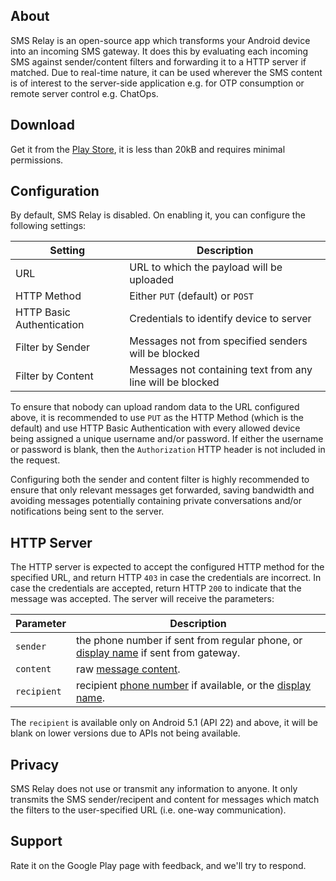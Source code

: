 ## About

SMS Relay is an open-source app which transforms your Android device into
an incoming SMS gateway. It does this by evaluating each incoming SMS against
sender/content filters and forwarding it to a HTTP server if matched. Due to
real-time nature, it can be used wherever the SMS content is of interest to
the server-side application e.g. for OTP consumption or remote server control
e.g. ChatOps.

## Download

Get it from the [Play Store](https://play.google.com/store/apps/details?id=com.advarisk.smsrelay),
it is less than 20kB and requires minimal permissions.

## Configuration

By default, SMS Relay is disabled. On enabling it, you can configure the
following settings:

| Setting                   | Description
| ------------------------- | ----------------------------------------------------------
| URL                       | URL to which the payload will be uploaded
| HTTP Method               | Either `PUT` (default) or `POST`
| HTTP Basic Authentication | Credentials to identify device to server
| Filter by Sender          | Messages not from specified senders will be blocked
| Filter by Content         | Messages not containing text from any line will be blocked

To ensure that nobody can upload random data to the URL configured above, it
is recommended to use `PUT` as the HTTP Method (which is the default) and use
HTTP Basic Authentication with every allowed device being assigned a unique
username and/or password. If either the username or password is blank, then
the `Authorization` HTTP header is not included in the request.

Configuring both the sender and content filter is highly recommended to
ensure that only relevant messages get forwarded, saving bandwidth and
avoiding messages potentially containing private conversations and/or
notifications being sent to the server.

## HTTP Server

The HTTP server is expected to accept the configured HTTP method for the
specified URL, and return HTTP `403` in case the credentials are incorrect.
In case the credentials are accepted, return HTTP `200` to indicate that
the message was accepted. The server will receive the parameters:

| Parameter   | Description
| ---------   | -----------
| `sender`    | the phone number if sent from regular phone, or [display name](https://developer.android.com/reference/android/telephony/SmsMessage.html#getDisplayOriginatingAddress()) if sent from gateway.
| `content`   | raw [message content](https://developer.android.com/reference/android/telephony/SmsMessage.html#getDisplayMessageBody()).
| `recipient` | recipient [phone number](https://developer.android.com/reference/android/telephony/SubscriptionInfo.html#getNumber()) if available, or the [display name](https://developer.android.com/reference/android/telephony/SubscriptionInfo.html#getDisplayName()).

The `recipient` is available only on Android 5.1 (API 22) and above, it
will be blank on lower versions due to APIs not being available.

## Privacy

SMS Relay does not use or transmit any information to anyone. It only
transmits the SMS sender/recipent and content for messages which match
the filters to the user-specified URL (i.e. one-way communication).

## Support

Rate it on the Google Play page with feedback, and we'll try to respond.
